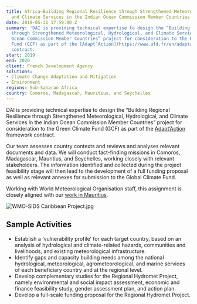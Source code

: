 ```yaml
---
title: Africa—Building Regional Resilience through Strengthened Meteorological, Hydrological,
  and Climate Services in the Indian Ocean Commission Member Countries
date: 2019-05-31 17:59:00 Z
summary: 'DAI is providing technical expertise to design the “Building Regional Resilience
  through Strengthened Meteorological, Hydrological, and Climate Services in the Indian
  Ocean Commission Member Countries” project for consideration to the Green Climate
  Fund (GCF) as part of the [Adapt’Action](https://www.afd.fr/en/adaptaction) framework
  contract. '
start: 2019
end: 2020
client: French Development Agency
solutions:
- Climate Change Adaptation and Mitigation
- Environment
regions: Sub-Saharan Africa
country: Comoros, Madagascar, Mauritius, and Seychelles
---
```


DAI is providing technical expertise to design the “Building Regional Resilience through Strengthened Meteorological, Hydrological, and Climate Services in the Indian Ocean Commission Member Countries” project for consideration to the Green Climate Fund (GCF) as part of the [Adapt’Action](https://www.afd.fr/en/adaptaction) framework contract. 
 
Our team assesses country contexts and reviews and analyses relevant documents and data. We will conduct fact-finding missions in Comoros, Madagascar, Mauritius, and Seychelles, working closely with relevant stakeholders. The information identified and collected during the project feasibility stage will then lead to the development of a full funding proposal as well as relevant annexes for submission to the Global Climate Fund.
  
Working with World Meteorological Organisation staff, this assignment is closely aligned with our [work in Mauritius](https://www.dai.com/our-work/projects/mauritius-enhancing-resilience-to-climate-change).

![WMO-SIDS Caribbean Project.jpg](/uploads/WMO-SIDS%20Caribbean%20Project.jpg)

## Sample Activities

* Establish a ‘vulnerability profile’ for each target country, based on an analysis of hydrological and climate-related hazards, communities and livelihoods, and existing meteorological infrastructure.
* Identify gaps and capacity building needs among the national hydrological, meteorological, agrometeorological, and marine services of each beneficiary country and at the regional level.
* Develop complementary studies for the Regional Hydromet Project, namely environmental and social impact assessment, economic and finance feasibility study, gender assessment plan, and action plan.
* Develop a full-scale funding proposal for the Regional Hydromet Project.